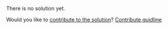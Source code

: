 
There is no solution yet.

Would you like to [contribute to the solution](https://github.com/BFEdev/BFE.dev-solutions/blob/main/quiz/window-name_en.md)? [Contribute guidline](https://github.com/BFEdev/BFE.dev-solutions#how-to-contribute)

